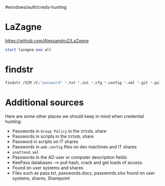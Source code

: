 #windows/auth/creds-hunting
# LaZagne
https://github.com/AlessandroZ/LaZagne
```powershell
start lazagne.exe all
```

# findstr
```bash
findstr /SIM /C:"password" *.txt *.ini *.cfg *.config *.xml *.git *.ps1 *.yml
```

# Additional sources
Here are some other places we should keep in mind when credential hunting:
* Passwords in `Group Policy` in the `SYSVOL` share
* Passwords in scripts in the `SYSVOL` share
* Password in scripts on IT shares
* Passwords in `web.config` files on dev machines and IT shares
* `unattend.xml`
* Passwords in the AD user or computer description fields
* KeePass databases --> pull hash, crack and get loads of access.
* Found on user systems and shares
* Files such as pass.txt, passwords.docx, passwords.xlsx found on user systems, shares, Sharepoint

